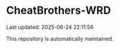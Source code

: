 # CheatBrothers-WRD

Last updated: 2025-06-24 22:11:56

This repository is automatically maintained.
